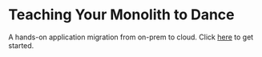 # Teaching Your Monolith to Dance

A hands-on application migration from on-prem to cloud. Click [here](https://github.com/IBM/teaching-your-monolith-to-dance/blob/master/docs/README.md) to get started.